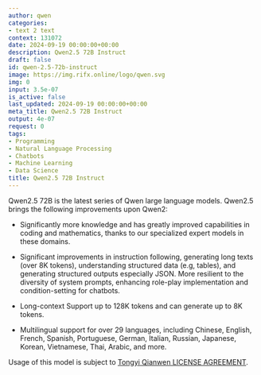 ```yaml
---
author: qwen
categories:
- text 2 text
context: 131072
date: 2024-09-19 00:00:00+00:00
description: Qwen2.5 72B Instruct
draft: false
id: qwen-2.5-72b-instruct
image: https://img.rifx.online/logo/qwen.svg
img: 0
input: 3.5e-07
is_active: false
last_updated: 2024-09-19 00:00:00+00:00
meta_title: Qwen2.5 72B Instruct
output: 4e-07
request: 0
tags:
- Programming
- Natural Language Processing
- Chatbots
- Machine Learning
- Data Science
title: Qwen2.5 72B Instruct
---
```




Qwen2.5 72B is the latest series of Qwen large language models. Qwen2.5 brings the following improvements upon Qwen2:

- Significantly more knowledge and has greatly improved capabilities in coding and mathematics, thanks to our specialized expert models in these domains.

- Significant improvements in instruction following, generating long texts (over 8K tokens), understanding structured data (e.g, tables), and generating structured outputs especially JSON. More resilient to the diversity of system prompts, enhancing role-play implementation and condition-setting for chatbots.

- Long-context Support up to 128K tokens and can generate up to 8K tokens.

- Multilingual support for over 29 languages, including Chinese, English, French, Spanish, Portuguese, German, Italian, Russian, Japanese, Korean, Vietnamese, Thai, Arabic, and more.

Usage of this model is subject to [Tongyi Qianwen LICENSE AGREEMENT](https://huggingface.co/Qwen/Qwen1.5-110B-Chat/blob/main/LICENSE).

